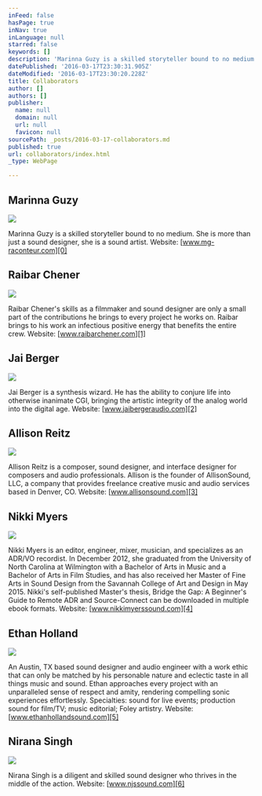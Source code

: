 ```yaml
---
inFeed: false
hasPage: true
inNav: true
inLanguage: null
starred: false
keywords: []
description: 'Marinna Guzy is a skilled storyteller bound to no medium. She is more than just a sound designer, she is a sound artist. Website: www.mg-raconteur.com'
datePublished: '2016-03-17T23:30:31.905Z'
dateModified: '2016-03-17T23:30:20.228Z'
title: Collaborators
author: []
authors: []
publisher:
  name: null
  domain: null
  url: null
  favicon: null
sourcePath: _posts/2016-03-17-collaborators.md
published: true
url: collaborators/index.html
_type: WebPage

---
```

## Marinna Guzy
![](https://the-grid-user-content.s3-us-west-2.amazonaws.com/4e1ca170-7659-4032-b723-26bd9a92f76f.jpg)

Marinna Guzy is a skilled storyteller bound to no medium. She is more than just a sound designer, she is a sound artist. Website: [www.mg-raconteur.com][0]

## Raibar Chener
![](https://the-grid-user-content.s3-us-west-2.amazonaws.com/117c25d0-b532-473e-97dc-ab7212c5cb98.jpg)

Raibar Chener's skills as a filmmaker and sound designer are only a small part of the contributions he brings to every project he works on. Raibar brings to his work an infectious positive energy that benefits the entire crew.
Website: [www.raibarchener.com][1]

## Jai Berger
![](https://the-grid-user-content.s3-us-west-2.amazonaws.com/1d288afd-b44f-4678-b828-e62ef6230892.jpg)

Jai Berger is a synthesis wizard. He has the ability to conjure life into otherwise inanimate CGI, bringing the artistic integrity of the analog world into the digital age. Website: [www.jaibergeraudio.com][2]

## Allison Reitz
![](https://the-grid-user-content.s3-us-west-2.amazonaws.com/e6238baa-8a9d-4c74-a68b-a4805e4ee1d8.jpg)

Allison Reitz is a composer, sound designer, and interface designer for composers and audio professionals. Allison is the founder of AllisonSound, LLC, a company that provides freelance creative music and audio services based in Denver, CO.
Website: [www.allisonsound.com][3]

## Nikki Myers
![](https://the-grid-user-content.s3-us-west-2.amazonaws.com/beb6a5da-f98b-4dda-9bf6-2c0ea7701bc9.jpg)

Nikki Myers is an editor, engineer, mixer, musician, and specializes as an ADR/VO recordist. In December 2012, she graduated from the University of North Carolina at Wilmington with a Bachelor of Arts in Music and a Bachelor of Arts in Film Studies, and has also received her Master of Fine Arts in Sound Design from the Savannah College of Art and Design in May 2015\. Nikki's self-published Master's thesis, Bridge the Gap: A Beginner's Guide to Remote ADR and Source-Connect can be downloaded in multiple ebook formats.
Website: [www.nikkimyerssound.com][4]

## Ethan Holland
![](https://the-grid-user-content.s3-us-west-2.amazonaws.com/3ed7b75b-1fd0-4ccf-b0b1-a00f97e81535.jpg)

An Austin, TX based sound designer and audio engineer with a work ethic that can only be matched by his personable nature and eclectic taste in all things music and sound. Ethan approaches every project with an unparalleled sense of respect and amity, rendering compelling sonic experiences effortlessly. Specialties: sound for live events; production sound for film/TV; music editorial; Foley artistry. 
Website: [www.ethanhollandsound.com][5]

## Nirana Singh
![](https://the-grid-user-content.s3-us-west-2.amazonaws.com/9db6905f-8a34-4de9-8570-2689dec5e257.jpg)

Nirana Singh is a diligent and skilled sound designer who thrives in the middle of the action.
Website: [www.njssound.com][6]

[0]: http://mg-raconteur.com/
[1]: http://raibarchener.com/
[2]: http://jaibergeraudio.com/
[3]: http://allisonsound.com/
[4]: http://nikkimyerssound.com/
[5]: http://ethanhollandsound.com/
[6]: http://njssound.com/